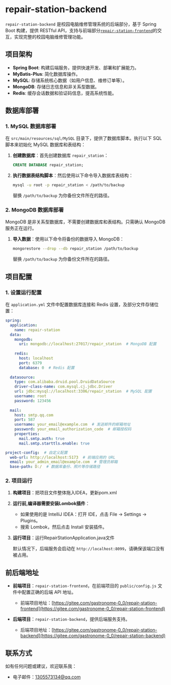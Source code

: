 # repair-station-backend

`repair-station-backend` 是校园电脑维修管理系统的后端部分，基于 Spring Boot 构建，提供 RESTful API，支持与前端部分[`repair-station-frontend`](https://gitee.com/gastronome-0_0/repair-station-frontend)的交互，实现完整的校园电脑维修管理功能。

## 项目架构

- **Spring Boot**: 构建后端服务，提供快速开发、部署和扩展能力。
- **MyBatis-Plus**: 简化数据库操作。
- **MySQL**: 存储系统核心数据（如用户信息、维修订单等）。
- **MongoDB**: 存储日志信息和非关系型数据。
- **Redis**: 缓存会话数据和验证码信息，提高系统性能。

## 数据库部署

### 1. MySQL 数据库部署

在 `src/main/resources/sql/MySQL` 目录下，提供了数据库脚本。执行以下 SQL 脚本来初始化 MySQL 数据库和表结构：

1. **创建数据库**：首先创建数据库 `repair_station`：

   ```sql
   CREATE DATABASE repair_station;
   ```

2. **执行数据表结构脚本**：然后使用以下命令导入数据库表结构：

   ```sh
   mysql -u root -p repair_station < /path/to/backup
   ```

   替换 `/path/to/backup` 为你备份文件所在的路径。

### 2. MongoDB 数据库部署

MongoDB 是非关系型数据库，不需要创建数据库和表结构。只需确认 MongoDB 服务正在运行。

1. **导入数据**：使用以下命令将备份的数据导入 MongoDB：

   ```sh
   mongorestore --drop --db repair_station /path/to/backup
   ```

   替换 `/path/to/backup` 为你备份文件所在的路径。

## 项目配置

### 1. 设置运行配置

在 `application.yml` 文件中配置数据库连接和 Redis 设置，及部分文件存储位置：

```yaml
spring:
  application:
    name: repair-station
  data:
    mongodb:
      uri: mongodb://localhost:27017/repair_station  # MongoDB 配置
      
    redis:
      host: localhost
      port: 6379
      database: 0  # Redis 配置
      
  datasource:
    type: com.alibaba.druid.pool.DruidDataSource
    driver-class-name: com.mysql.cj.jdbc.Driver
    url: jdbc:mysql://localhost:3306/repair_station  # MySQL 配置
    username: root
    password: 123456
    
  mail:
    host: smtp.qq.com
    port: 587
    username: your_email@example.com  # 发送邮件的邮箱地址
    password: your_email_authorization_code  # 邮箱授权码
    properties:
      mail.smtp.auth: true
      mail.smtp.starttls.enable: true

project-config:  # 自定义配置
  web-url: http://localhost:5173  # 前端应用的 URL
  email: your_admin_email@example.com  # 管理员邮箱
  base-path: D:/  # 数据库备份、照片等存储路径
```

### 2. 项目运行

1. **构建项目**：把项目文件整体拖入IDEA，更新pom.xml
   
2. **运行前,编译器需要安装Lombok插件**：
   - 如果使用的是 IntelliJ IDEA：打开 IDE，点击 File -> Settings -> Plugins。
   - 搜索 Lombok，然后点击 Install 安装插件。

3. **运行项目**：运行RepairStationApplication.java文件

   默认情况下，后端服务会启动在 `http://localhost:8099`，请确保该端口没有被占用。

## 前后端地址

- **前端项目**：`repair-station-frontend`，在前端项目的 `public/config.js` 文件中配置正确的后端 API 地址。
    - 前端项目地址：[https://gitee.com/gastronome-0_0/repair-station-frontend](https://gitee.com/gastronome-0_0/repair-station-frontend)

- **后端项目**：`repair-station-backend`，提供后端服务支持。
    - 后端项目地址：[https://gitee.com/gastronome-0_0/repair-station-backend](https://gitee.com/gastronome-0_0/repair-station-backend)

## 联系方式

如有任何问题或建议，欢迎联系我：

- 电子邮件：[1305573134@qq.com](mailto:1305573134@qq.com)
